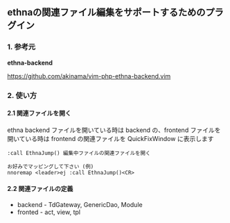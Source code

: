 ## ethnaの関連ファイル編集をサポートするためのプラグイン

### 1. 参考元
**ethna-backend**

https://github.com/akinama/vim-php-ethna-backend.vim

### 2. 使い方
#### 2.1 関連ファイルを開く
ethna backend ファイルを開いている時は backend の、frontend ファイルを開いている時は frontend の関連ファイルを QuickFixWindow に表示します
```vimrc
:call EthnaJump() 編集中ファイルの関連ファイルを開く

お好みでマッピングして下さい (例)
nnoremap <leader>ej :call EthnaJump()<CR>
```

#### 2.2 関連ファイルの定義
* backend - TdGateway, GenericDao, Module
* fronted - act, view, tpl
